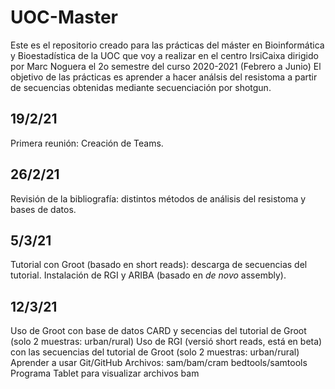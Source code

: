 # UOC-Master
Este es el repositorio creado para las prácticas del máster en Bioinformática y Bioestadística de la UOC que voy a realizar en el centro IrsiCaixa dirigido por Marc Noguera el 2o semestre del curso 2020-2021 (Febrero a Junio)
El objetivo de las prácticas es aprender a hacer análsis del resistoma a partir de secuencias obtenidas mediante secuenciación por shotgun. 

## 19/2/21
Primera reunión: Creación de Teams. 

## 26/2/21
Revisión de la bibliografía: distintos métodos de análisis del resistoma y bases de datos. 

## 5/3/21
Tutorial con Groot (basado en short reads): descarga de secuencias del tutorial. 
Instalación de RGI y ARIBA  (basado en _de novo_ assembly). 

## 12/3/21
Uso de Groot con base de datos CARD y secencias del tutorial de Groot (solo 2 muestras: urban/rural) 
Uso de RGI (versió short reads, está en beta) con las secuencias del tutorial de Groot (solo 2 muestras: urban/rural) 
Aprender a usar Git/GitHub
Archivos: sam/bam/cram
bedtools/samtools
Programa Tablet para visualizar archivos bam 

